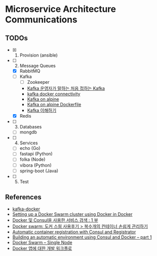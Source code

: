 # Microservice Architecture Communications

## TODOs
* [x] 1. Provision (ansible)
* [ ] 2. Message Queues
  * [X] RabbitMQ
  * [ ] Kafka
    * [ ] Zookeeper
    * [Kafka 운영자가 말하는 처음 접하는 Kafka](https://www.popit.kr/kafka-%EC%9A%B4%EC%98%81%EC%9E%90%EA%B0%80-%EB%A7%90%ED%95%98%EB%8A%94-%EC%B2%98%EC%9D%8C-%EC%A0%91%ED%95%98%EB%8A%94-kafka/)
    * [kafka docker connectivity](https://github.com/wurstmeister/kafka-docker/wiki/Connectivity)
    * [Kafka on alpine](https://github.com/blacktop/docker-kafka-alpine)
    * [Kafka on alpine Dockerfile](https://hub.docker.com/r/blacktop/kafka/dockerfile)
    * [Kafka 이해하기](https://medium.com/@umanking/%EC%B9%B4%ED%94%84%EC%B9%B4%EC%97%90-%EB%8C%80%ED%95%B4%EC%84%9C-%EC%9D%B4%EC%95%BC%EA%B8%B0-%ED%95%98%EA%B8%B0%EC%A0%84%EC%97%90-%EB%A8%BC%EC%A0%80-data%EC%97%90-%EB%8C%80%ED%95%B4%EC%84%9C-%EC%9D%B4%EC%95%BC%EA%B8%B0%ED%95%B4%EB%B3%B4%EC%9E%90-d2e3ca2f3c2)
  * [X] Redis
* [ ] 3. Databases
  * [ ] mongdb
* [ ] 4. Services
  * [ ] echo (Go)
  * [ ] fastapi (Python)
  * [ ] folka (Node)
  * [ ] vibora (Python)
  * [ ] spring-boot (Java)
* [ ] 5. Test

## References
* [kafka-docker](https://github.com/wurstmeister/kafka-docker)
* [Setting up a Docker Swarm cluster using Docker in Docker](https://callistaenterprise.se/blogg/teknik/2017/12/18/docker-in-swarm-mode-on-docker-in-docker/)
* [Docker 및 Consul을 사용한 서비스 검색 : 1 부](http://www.smartjava.org/content/service-discovery-docker-and-consul-part-1/)
* [Docker swarm: 도커 스웜 사용후기 > 복수개의 컨테이너 손쉽게 관리하기](https://hidekuma.github.io/docker/swarm/docker-swarm/)
* [Automatic container registration with Consul and Registrator](https://jlordiales.me/posts/2015/02/automatic-container-registration-with-consul-and-registrator/)
* [Building an automatic environment using Consul and Docker – part 1](https://www.spirulasystems.com/blog/2015/06/25/building-an-automatic-environment-using-consul-and-docker-part-1/)
* [Docker Swarm – Single Node](https://www.spirulasystems.com/blog/2015/07/02/automatic-environment-using-consul-and-docker-swarm-part-2/)
* [Docker 앱에 대한 개발 워크플로](https://docs.microsoft.com/ko-kr/dotnet/architecture/microservices/docker-application-development-process/docker-app-development-workflow)